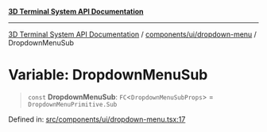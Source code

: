 [**3D Terminal System API Documentation**](../../../../README.md)

***

[3D Terminal System API Documentation](../../../../README.md) / [components/ui/dropdown-menu](../README.md) / DropdownMenuSub

# Variable: DropdownMenuSub

> `const` **DropdownMenuSub**: `FC`\<`DropdownMenuSubProps`\> = `DropdownMenuPrimitive.Sub`

Defined in: [src/components/ui/dropdown-menu.tsx:17](https://github.com/Dicommunitas/ThreeJS_Terminal_3D/blob/7212b5be68c3f7954d775adb9932e64d901692b4/src/components/ui/dropdown-menu.tsx#L17)
